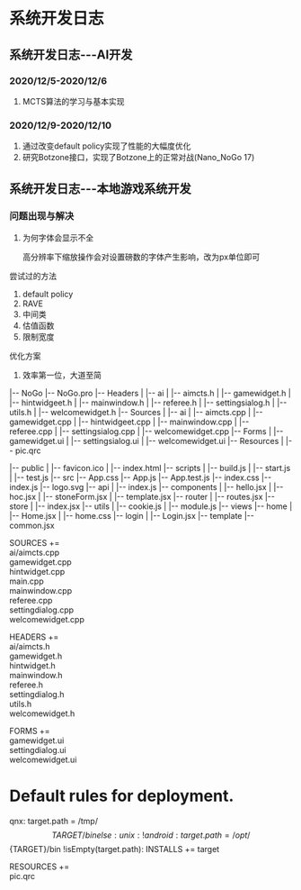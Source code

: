 # 系统开发日志

## 系统开发日志---AI开发

### 2020/12/5-2020/12/6

1. MCTS算法的学习与基本实现

### 2020/12/9-2020/12/10

1. 通过改变default policy实现了性能的大幅度优化
2. 研究Botzone接口，实现了Botzone上的正常对战(Nano_NoGo 17)

## 系统开发日志---本地游戏系统开发



### 问题出现与解决

1. 为何字体会显示不全

   高分辨率下缩放操作会对设置磅数的字体产生影响，改为px单位即可

尝试过的方法

1. default policy
2. RAVE
3. 中间类
4. 估值函数
5. 限制宽度

优化方案

1. 效率第一位，大道至简



|-- NoGo
   |-- NoGo.pro
   |-- Headers
   |   |-- ai
   |       |-- aimcts.h
   |   |-- gamewidget.h
   |   |-- hintwidgeet.h
   |   |-- mainwindow.h
   |   |-- referee.h
   |   |-- settingsialog.h
   |   |-- utils.h
   |   |-- welcomewidget.h
   |-- Sources
   |   |-- ai
   |       |-- aimcts.cpp
   |   |-- gamewidget.cpp
   |   |-- hintwidgeet.cpp
   |   |-- mainwindow.cpp
   |   |-- referee.cpp
   |   |-- settingsialog.cpp
   |   |-- welcomewidget.cpp
   |-- Forms
   |   |-- gamewidget.ui
   |   |-- settingsialog.ui
   |   |-- welcomewidget.ui
   |-- Resources
   |   |-- pic.qrc

   |-- public
   |   |-- favicon.ico
   |   |-- index.html
   |-- scripts
   |   |-- build.js
   |   |-- start.js
   |   |-- test.js
   |-- src
       |-- App.css
       |-- App.js
       |-- App.test.js
       |-- index.css
       |-- index.js
       |-- logo.svg
       |-- api
       |   |-- index.js
       |-- components
       |   |-- hello.jsx
       |   |-- hoc.jsx
       |   |-- stoneForm.jsx
       |   |-- template.jsx
       |-- router
       |   |-- routes.jsx
       |-- store
       |   |-- index.jsx
       |-- utils
       |   |-- cookie.js
       |   |-- module.js
       |-- views
           |-- home
           |   |-- Home.jsx
           |   |-- home.css
           |-- login
           |   |-- Login.jsx
           |-- template
               |-- common.jsx
               
SOURCES += \
    ai/aimcts.cpp \
    gamewidget.cpp \
    hintwidget.cpp \
    main.cpp \
    mainwindow.cpp \
    referee.cpp \
    settingdialog.cpp \
    welcomewidget.cpp

HEADERS += \
    ai/aimcts.h \
    gamewidget.h \
    hintwidget.h \
    mainwindow.h \
    referee.h \
    settingdialog.h \
    utils.h \
    welcomewidget.h

FORMS += \
    gamewidget.ui \
    settingdialog.ui \
    welcomewidget.ui

# Default rules for deployment.
qnx: target.path = /tmp/$${TARGET}/bin
else: unix:!android: target.path = /opt/$${TARGET}/bin
!isEmpty(target.path): INSTALLS += target

RESOURCES += \
    pic.qrc